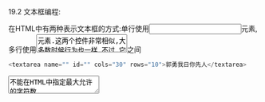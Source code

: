 19.2  文本框编程:

  在HTML中有两种表示文本框的方式:单行使用<input>元素,多行使用<textarea>元素.这两个控件非常相似,大多数时候行为也一样.不过,它们也有非常重要的区别.

默认情况下,<input>元素显示为文本框,省略type属性会以"text"作为默认值.然后可以通过size属性设置文本框的宽度,这个宽度是以字符数来计量的.而value属性用于指定文本框的初始值,maxLength属性用于指定文本框允许的最多的字符数.

```js
<input type="text" size="25" maxlength="50" value="郭勇我日你先人">
```

<textarea>元素总是会创建多行文本框.可以使用rows属性指定这个文本框的高度,以字符数计量;以cols属性指定以字符数计量的文本框宽度,类似于<input>元素的size属性.与<input>不同的是,<textarea>的初始值必须包含在<textarea>和</textarea>之间

```js
<textarea name="" id="" cols="30" rows="10">郭勇我日你先人</textarea>
```

<textarea>不能在HTML中指定最大允许的字符数.

除了标记不同,这两种类型的文本框都会在value属性中保存自己的内容.通过这个属性,可以读取也可以设置文本模式的值.

19.2.1 选择文本:

两种文本框都支持一个名为select()的方法,此方法用于全部选中文本框中的文本.大多数浏览器会在调用select()方法后自动将焦点设置到文本框.这个方法不接收参数,可以在任何时候调用.

```js
let textbox = document.getElementById('123');
      console.log(textbox);
      textbox.select();
```

在文本框获得焦点时选中所有文本是非常常见的,特别是在文本框有默认值的情况下.这样做的出发点是让用户能够一次性删除所有默认内容.

```js
let textbox = document.getElementById('123');
      textbox.addEventListener('focus',(event)=>{
        event.target.select();
      })
```

1.select事件:

与select()方法相对,还有一个select事件.当选中文本框中的文本时,会触发select事件.这个事件确切的触发时机因浏览器而异.select事件会在用户选择完文本后立即触发;在IE8及更早版本中,则会在第一个字符被选中时触发.另外,调用select()方法也会触发select事件.

```js
let textbox = document.getElementById('123');
      textbox.addEventListener('select',(event)=>{
         console.log(`Text selected: ${textbox.value}`);
      })
```

2.取得选中文本:

虽然select事件能够表明文本被选中,但不能提供选中了那些文本信息.HTML5对此进行了扩展,以方便更好地获取选中地文本.扩展为文本框添加了两个属性:selectionStart和selectionEnd.

这两个属性包含基于0地数值,分别表示文本选区地起点和终点(文本选取起点地偏移量和文本选区终点地偏移量.),因此,要取得文本框中选中的文本,可以使用以下代码:

```js
 function getSelectedText(textbox)
      {
        return textbox.value.substring(textbox.selectedSatrt,textbox.selectedEnd);
      }
```

3.部分选中文本:

HTML5 也为在文本框选择部分文本提供了额外的支持.现在,除了select()方法之外,Firefox最早实现了setSelectionRange()方法也可以在所有文本框中使用.

这个方法接收两个参数:要选择的第一个字符串的索引和停止选择的字符的索引.

19.2.2 输入过滤:

 不同文本框经常需要保证输入特定类型或格式的数据.或许数据徐奥包含特定字符或必须匹配某个特定模式.由于文本框默认并未提供什么验证功能,因此必须通过js来实现这种输入过滤.组合使用相关事件及DOM能力,可以把常规的文本框转换为能够理解自己所收集数据的智能输入框.

1.屏蔽字符:

有些输入框需要出现或不出现特定的字符.例如,让用户输入手机号的文本框就不应该出现非数字字符.我们知道keypress事件负责向文本框插入字符,因此可以通过阻止这个事件的默认行为来屏蔽非数字字符.

```js
let textbox = document.getElementById('textbox');
       textbox.addEventListener('keypress',(event)=>{
         event.preventDefault();
       })
```

如果想只屏蔽特定字符,则需要检查事件的charCode属性,以确定正确的回应方式.下面就是只允许输入数字.

```js
let textbox = document.getElementById('textbox');
       textbox.addEventListener('keypress',(event)=>{
        if(!/\d/.test(String.fromCharCode(event.charCode)))
        {
          event.preventDefault();
        }
       })
```

这个例子先用String.formCharCode()把事件的charCode转换为字符串,再用正则表达式/\d/来测试.这个正则表达式匹配所有数字字符,如果测试失败就调用preventDefault()屏蔽事件默认行为.

改进后的代码:

```js
textbox.addEventListener('keypress',(event)=>{
         if(!/\d/.test(String.fromCharCode(event.charCode))&& event.charCode >9)
         {
           event.preventDefault();
         }
       })
```

还有一个问题需要处理:复制,粘贴及涉及Ctrl键的其他功能.在除IE外的所有浏览器中,前面代码会屏蔽快捷键Ctrl+C,Ctrl+V及其他使用Ctrl的组合键.因此,最后一项检测是确保没有按下Ctrl键.

```js
textbox.addEventListener('keypress',(event)=>{
         if(!/\d/.test(String.fromCharCode(event.charCode))&& event.charCode >9 && !event.keyCode)
         {
           event.preventDefault();
         }
       })
```

2.处理剪贴板:

beforecopy:复制操作发生前触发.

copy:复制操作发生时触发.

beforecut:剪切操作发生前触发.

cut:剪切操作发生时触发.

beforepaste:粘贴操作发生前触发.

paste:粘贴操作发生时触发.

19.2.3 自动切换:

js可以通过很多方式来增强表单字段的易用性.最常用的是在当前字段完成时自动切换到下一个字段.对于要收集数据的长度已知(比如电话号码)的字段是可以这样处理的.

```html
<body>
     <form action="">
      <input type="text" name="tel1" id="texTel1" maxlength="3">
      <input type="text" name="tel2" id="texTel2" maxlength="3">
      <input type="text" name="tel3" id="texTel3" maxlength="3">
     </form>
    <script>
        function tabForward(event)
        {
          let target = event.target;
          if(target.value.length == target.maxLength)
          {
            let form = target.form;
            for(let i=0 ,len = form.elements.length;i<len;i++)
            {
              if(form.elements[i] == target)
              {
                if(form.elements[i+1])
                {
                  form.elements[i+1].focus();
                }
                return ;
              }
            }
          }
        }

        let inputIds =  ['texTel1','texTel2','texTel3'];
        for(let id of inputIds)
        {
          let textbox = document.getElementById(id);
         textbox.addEventListener('keyup',tabForward);
        }
        let textbox1 = document.getElementById('texTel1');
        let textbox2 = document.getElementById('texTel2');
        let textbox3 = document.getElementById('texTel3');
    </script>
</body>
```

19.2.4 HTML5约束验证API.

HTML5为浏览器新增了在提交表单前验证数据的能力.这些能力实现了基本的验证,即使js不可用或加载失败也没关系.这是因为浏览器自身会基于指定的规则进行验证,并在出错时显示适当的错误消息.这些能力只有支持HTML5这部分的浏览器才有,保活所有现代浏览器(除了Safair)和IE10+.

验证会根据某些条件应用到表单字段.可以使用HTML标记指定对特定字段的约束,然后浏览器会根据这些约束自动执行表单约束.

1.必填字段:

第一个条件是给表单字段添加required属性:

```html
<input type="text" name="username" id="" required>
```

任何带有required属性的字段都必须有值,否则无法提交表单.这个属性适用于<input>,<textarea>和<select>字段.可以通过JS检测对应元素的reqiured属性来判断表单字段是否为必填:

```js
let isUsernameRequired = document.forms[0].elements['username'].required;
        
        let isUsernameRequired = "required" in document.createElement("input");
```

2.更多输入类型:

HTML5 为<input>元素增加了几个新的type值.这些类型属性不仅仅表明了字段期待的数据类型,而且也提供了一些默认验证,其中两个新的输入类型是已经得到广泛支持的"email"和"url",二者都有浏览器提供的自定以验证.

```html
<input type="email" name="email">
       <input type="url" name="url">
```

"email"类型确保输入的文本匹配电子邮件地址,而"url"类型确保输入的文本匹配URL.注意,浏览器在匹配模式时都存在问题.最显明的是文本"-@-"会被认为是有效的电子邮件地址.

对于这两个新类型,除非应用了required属性,否则空字段是有效的.另外,指定一个特殊输入类型并不会阻止用户输入无效的值.新类型只是会应用一些默认验证.

3.数值范围: 略

4.输入模式:

HTML5 为文本字段新增了pattern属性.这个属性用于指定一个正则表达式,用户输入的文本必须与之匹配.

例如,要限制只能在文本字段中输入数字,可以这样添加模式:

```html
<input type="text"  pattern="\d+" name="count" >
```

与新增的输入类型一样,pattern属性也不会阻止用户输入无效内容.然后浏览器会知道值是否有效.通过访问pattern属性可以读取模式:

```js
let pattern = document.forms[0].elements["count"].pattern;
```

5.检测有效性:

checkValidity()方法可以检测表单中任意给定字段是否有效.这个方法在所有表单元素上都可以使用,如果字段值有效就会返回true,否则返回false.判断字段是否有效的依据是前面提到的约束条件,所以,必填字段如果没有值就会被视为无效,而字段值不匹配pattern属性也会被视为无效.

```js
if(document.forms[0].elements[0].checkValidity())
       {
         //字段有效,继续
       }
       else
       {
         //字段无效
       }
```

6.禁用验证:

通过指定novalidate属性可以禁止对表单进行任何验证:

```html
<form action="/singup" method="post" novalidate>
        
      </form>
```

这个值也可以通过js属性noValidate索引或设置,设置为true表示属性存在,设置为false表示属性不存在.

```js
document.forms[0].noValidate = true;//关闭验证
```

如果一个表达中有多个提交按钮,那么可以给特定的提交按钮添加formnovalidate属性,指定通过该按钮无须验证即可提交表单.

```js
<input type="submit" value="提交1">
         <input type="submit" formnovalidate name="btnNoValitdate" value="提交2">
```

我们也可以使用jS来设置这个属性:

```js
document.forms[0].elements['btnNoVakidate'].formnovalidate = true;
```

